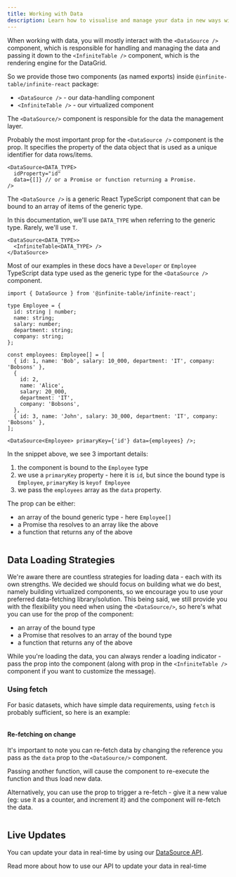 ```yaml
---
title: Working with Data
description: Learn how to visualise and manage your data in new ways with Infinite Table
---
```


When working with data, you will mostly interact with the `<DataSource />` component, which is responsible for handling and managing the data and passing it down to the `<InfiniteTable />` component, which is the rendering engine for the DataGrid.

So we provide those two components (as named exports) inside `@infinite-table/infinite-react` package:

- `<DataSource />` - our data-handling component
- `<InfiniteTable />` - our virtualized component

The `<DataSource/>` component is responsible for the data the management layer.

<Note>

Probably the most important prop for the `<DataSource />` component is the <DPropLink name="idProperty" /> prop. It specifies the property of the data object that is used as a unique identifier for data rows/items.

```tsx
<DataSource<DATA_TYPE>
  idProperty="id"
  data={[]} // or a Promise or function returning a Promise.
/>
```

</Note>

The `<DataSource />` is a generic React TypeScript component that can be bound to an array of items of the generic type.

<Note>

In this documentation, we'll use `DATA_TYPE` when referring to the generic type. Rarely, we'll use `T`.

```tsx
<DataSource<DATA_TYPE>>
  <InfiniteTable<DATA_TYPE> />
</DataSource>
```

Most of our examples in these docs have a `Developer` or `Employee` TypeScript data type used as the generic type for the `<DataSource />` component.

</Note>

```tsx
import { DataSource } from '@infinite-table/infinite-react';

type Employee = {
  id: string | number;
  name: string;
  salary: number;
  department: string;
  company: string;
};

const employees: Employee[] = [
  { id: 1, name: 'Bob', salary: 10_000, department: 'IT', company: 'Bobsons' },
  {
    id: 2,
    name: 'Alice',
    salary: 20_000,
    department: 'IT',
    company: 'Bobsons',
  },
  { id: 3, name: 'John', salary: 30_000, department: 'IT', company: 'Bobsons' },
];

<DataSource<Employee> primaryKey={'id'} data={employees} />;
```

In the snippet above, we see 3 important details:

1. the component is bound to the `Employee` type
2. we use a `primaryKey` property - here it is `id`, but since the bound type is `Employee`, `primaryKey` is `keyof Employee`
3. we pass the `employees` array as the `data` property.

<Note>

The <DataSourcePropLink name="data" /> prop can be either:

- an array of the bound generic type - here `Employee[]`
- a Promise tha resolves to an array like the above
- a function that returns any of the above

</Note>

```ts live title="Data loading example with promise" file="basic-example.page.tsx"

```


## Data Loading Strategies

We're aware there are countless strategies for loading data - each with its own strengths. We decided we should focus on building what we do best, namely building virtualized components, so we encourage you to use your preferred data-fetching library/solution. This being said, we still provide you with the flexibility you need when using the `<DataSource/>`, so here's what you can use for the <DPropLink name="data" /> prop of the component:

- an array of the bound type
- a Promise that resolves to an array of the bound type
- a function that returns any of the above

While you're loading the data, you can always render a loading indicator - pass the <DataSourcePropLink name="loading" /> prop into the component (along with <PropLink name="loadingText" /> prop in the `<InfiniteTable />` component if you want to customize the message).

### Using fetch

For basic datasets, which have simple data requirements, using `fetch` is probably sufficient, so here is an example:

<Sandpack title="Using fetch for remote data">

```ts files=["using-fetch-example.page.tsx","columns.ts"]

```

</Sandpack>

#### Re-fetching on change

It's important to note you can re-fetch data by changing the reference you pass as the `data` prop to the `<DataSource/>` component.

<Note>

Passing another <DPropLink name="data"/> function, will cause the component to re-execute the function and thus load new data.

Alternatively, you can use the <DPropLink name="refetchKey" /> prop to trigger a re-fetch - give it a new value (eg: use it as a counter, and increment it) and the component will re-fetch the data.

</Note>

<Sandpack title="Re-fetching data">

```ts files=["refetch-example.page.tsx","columns.ts"]

```

</Sandpack>

## Live Updates

You can update your data in real-time by using our [DataSource API](/docs/reference/datasource-api).

<HeroCards>
<YouWillLearnCard title="DataSource API" path="/docs/learn/working-with-data/updating-data-in-realtime">
Read more about how to use our API to update your data in real-time
</YouWillLearnCard>

</HeroCards>
